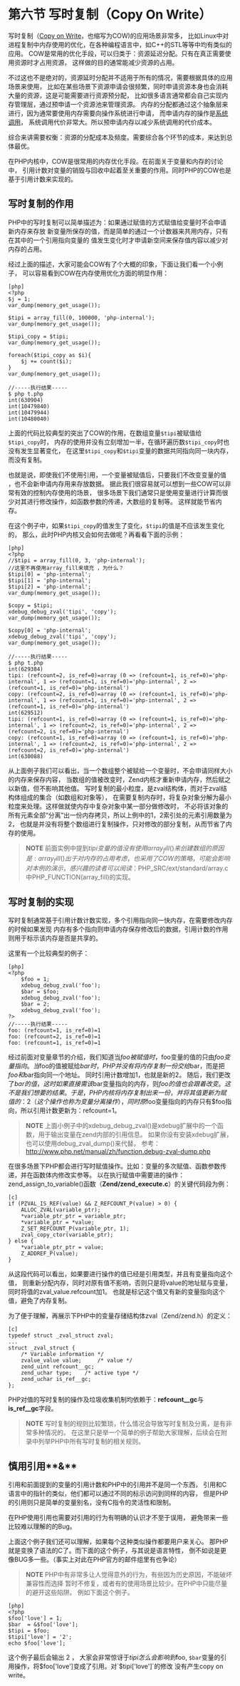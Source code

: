 # 第六节 写时复制（Copy On Write）

写时复制（[Copy on Write](http://en.wikipedia.org/wiki/Copy-on-write)，也缩写为COW)的应用场景非常多，
比如Linux中对进程复制中内存使用的优化，在各种编程语言中，如C++的STL等等中均有类似的应用。
COW是常用的优化手段，可以归类于：资源延迟分配。只有在真正需要使用资源时才占用资源，
这样做的目的通常能减少资源的占用。

不过这也不是绝对的，资源延时分配并不适用于所有的情况，需要根据具体的应用场景来使用，
比如在某些场景下资源申请会很频繁，同时申请资源本身也会消耗大量的资源，这是可能需要进行资源预分配，
比如很多语言通常都会自己实现内存管理层，通过预申请一个资源池来管理资源。
内存的分配都通过这个抽象层来进行，因为通常要使用内存需要向操作系统进行申请，
而申请内存的操作是[系统调用](http://zh.wikipedia.org/wiki/%E7%B3%BB%E7%BB%9F%E8%B0%83%E7%94%A8)，
系统调用代价非常大。所以预申请内存以减少系统调用的代价成本。

综合来讲需要权衡：资源的分配成本及频度。需要综合各个环节的成本，来达到总体最优。

在PHP内核中，COW是很常用的内存优化手段。在前面关于变量和内存的讨论中，
引用计数对变量的销毁与回收中起着至关重要的作用。同时PHP的COW也是基于引用计数来实现的。

## 写时复制的作用

PHP中的写时复制可以简单描述为：如果通过赋值的方式赋值给变量时不会申请新内存来存放
新变量所保存的值，而是简单的通过一个计数器来共用内存，只有在其中的一个引用指向变量的
值发生变化时才申请新空间来保存值内容以减少对内存的占用。

经过上面的描述，大家可能会COW有了个大概的印象，下面让我们看一个小例子，
可以容易看到COW在内存使用优化方面的明显作用：

	[php]
	<?php
	$j = 1;
    var_dump(memory_get_usage());

    $tipi = array_fill(0, 100000, 'php-internal');
    var_dump(memory_get_usage());

    $tipi_copy = $tipi;
    var_dump(memory_get_usage());

    foreach($tipi_copy as $i){
        $j += count($i); 
    }
    var_dump(memory_get_usage());

	//-----执行结果-----
	$ php t.php 
	int(630904)
	int(10479840)
	int(10479944)
	int(10480040)

上面的代码比较典型的突出了COW的作用，在数组变量`$tipi`被赋值给`$tipi_copy`时，
内存的使用并没有立刻增加一半，在循环遍历数`$tipi_copy`时也没有发生显著变化，
在这里`$tipi_copy`和`$tipi`变量的数据共同指向同一块内存，而没有复制。

也就是说，即使我们不使用引用，一个变量被赋值后，只要我们不改变变量的值 ，也不会新申请内存用来存放数据。
据此我们很容易就可以想到一些COW可以非常有效的控制内存使用的场景，
很多场景下我们通常只是使用变量进行计算而很少对其进行修改操作，如函数参数的传递，大数组的复制等。
这样就能节省内存。

在这个例子中，如果`$tipi_copy`的值发生了变化，`$tipi`的值是不应该发生变化的，
那么，此时PHP内核又会如何去做呢？再看看下面的示例：

	[php]
	<?php
    //$tipi = array_fill(0, 3, 'php-internal');  
    //这里不再使用array_fill来填充 ，为什么？
    $tipi[0] = 'php-internal';
    $tipi[1] = 'php-internal';
    $tipi[2] = 'php-internal';
    var_dump(memory_get_usage());

    $copy = $tipi;
    xdebug_debug_zval('tipi', 'copy');
    var_dump(memory_get_usage());

    $copy[0] = 'php-internal';
    xdebug_debug_zval('tipi', 'copy');
    var_dump(memory_get_usage());

	//-----执行结果-----
	$ php t.php 
	int(629384)
	tipi: (refcount=2, is_ref=0)=array (0 => (refcount=1, is_ref=0)='php-internal', 1 => (refcount=1, is_ref=0)='php-internal', 2 => (refcount=1, is_ref=0)='php-internal')
	copy: (refcount=2, is_ref=0)=array (0 => (refcount=1, is_ref=0)='php-internal', 1 => (refcount=1, is_ref=0)='php-internal', 2 => (refcount=1, is_ref=0)='php-internal')
	int(629512)
	tipi: (refcount=1, is_ref=0)=array (0 => (refcount=1, is_ref=0)='php-internal', 1 => (refcount=2, is_ref=0)='php-internal', 2 => (refcount=2, is_ref=0)='php-internal')
	copy: (refcount=1, is_ref=0)=array (0 => (refcount=1, is_ref=0)='php-internal', 1 => (refcount=2, is_ref=0)='php-internal', 2 => (refcount=2, is_ref=0)='php-internal')
	int(630088)

从上面例子我们可以看出，当一个数组整个被赋给一个变量时，不会申请同样大小的内存来保存内容，
当数组的值被改变时，Zend内核才重新申请内存，然后赋之以新值，但不影响其他值。
写时复制的最小粒度，是zval结构体，而对于zval结构体组成的集合（如数组和对象等），
在需要复制内存时，将复杂对象分解为最小粒度来处理。这样做就使内存中复杂对象中某一部分做修改时，
不必将该对象的所有元素全部“分离”出一份内存拷贝，所以上例中的1，2索引处的元素引用数量为2，
也就是并没有将整个数组进行复制操作，只对修改的部分复制，从而节省了内存的使用。

>**NOTE**
>前面实例中提到$tipi变量的值没有使用array_fill()来创建数组的原因是: array_fill()
>出于对内存的占用考虑，也采用了COW的策略，可能会影响对本例的演示，感兴趣的读者可以
>阅读：$PHP_SRC/ext/standard/array.c中PHP_FUNCTION(array_fill)的实现。

## 写时复制的实现

写时复制通常基于引用计数计数实现，多个引用指向同一快内存，在需要修改内存的时候如果发现
内存有多个指向则申请内存保存修改后的数据，引用计数的作用则用于标示该内存是否是共享的。

这里有一个比较典型的例子：
	
	[php]
	<?php
		$foo = 1;
		xdebug_debug_zval('foo');
		$bar = $foo;
		xdebug_debug_zval('foo');
		$bar = 2;
		xdebug_debug_zval('foo');
	?>
	//-----执行结果-----
	foo: (refcount=1, is_ref=0)=1
	foo: (refcount=2, is_ref=0)=1
	foo: (refcount=1, is_ref=0)=1
	
经过前面对变量章节的介绍，我们知道当$foo被赋值时，$foo变量的值的只由$foo变量指向。
当$foo的值被赋给$bar时，PHP并没有将内存复制一份交给$bar，而是把$foo和$bar指向同一个地址。
同时引用计数增加1，也就是新的2。
随后，我们更改了$bar的值，这时如果直接需该$bar变量指向的内存，则$foo的值也会跟着改变。
这不是我们想要的结果。于是，PHP内核将内存复制出来一份，并将其值更新为赋值的：2（这个操作也称为变量分离操作），
同时原$foo变量指向的内存只有$foo指向，所以引用计数更新为：refcount=1。

>**NOTE**
>上面小例子中的xdebug_debug_zval()是xdebug扩展中的一个函数，用于输出变量在zend内部的引用信息。
>如果你没有安装xdebug扩展，也可以使用debug_zval_dump()来代替。
>参考：<http://www.php.net/manual/zh/function.debug-zval-dump.php>

在很多场景下PHP都会进行写时赋值操作。比如：变量的多次赋值、函数参数传递，并在函数体内修改实参等。
以在执行赋值中需要进的操作：zend_assign_to_variable()函数（**Zend/zend_execute.c**）的关键代码段为例：

	[c]
    if (PZVAL_IS_REF(value) && Z_REFCOUNT_P(value) > 0) {
        ALLOC_ZVAL(variable_ptr);
        *variable_ptr_ptr = variable_ptr;
        *variable_ptr = *value;
        Z_SET_REFCOUNT_P(variable_ptr, 1);
        zval_copy_ctor(variable_ptr);
    } else {
        *variable_ptr_ptr = value;
        Z_ADDREF_P(value);
    }

从这段代码可以看出，如果要进行操作的值已经是引用类型，并且有变量指向这个值，
则重新分配内存，同时对原有值不影响，否则只是将value的地址赋与变量，同时将值的zval_value.refcount加1。
也就是标记这个值又有新的变量指向这个值，避免了内存复制。

为了便于理解，再展示下PHP中的变量存储结构体zval（Zend/zend.h）的定义：

	[c]
	typedef struct _zval_struct zval;
	...
	struct _zval_struct {
		/* Variable information */
		zvalue_value value;     /* value */
		zend_uint refcount__gc;
		zend_uchar type;    /* active type */
		zend_uchar is_ref__gc;
	};

PHP对值的写时复制的操作及垃圾收集机制均依赖于：**refcount__gc**与**is_ref__gc**字段。

>**NOTE**
>写时复制的规则比较繁琐，什么情况会导致写时复制及分离，是有非常多种情况的。
>在这里只是举一个简单的例子帮助大家理解，后续会在附录中列举PHP中所有写时复制的相关规则。

## 慎用引用**&**
引用和前面提到的变量的引用计数和PHP中的引用并不是同一个东西，
引用和C语言中的指针的类似，他们都可以通过不同的标示访问到同样的内容，
但是PHP的引用则只是简单的变量别名，没有C指令的灵活性和限制。

在PHP使用引用也需要对引用的行为有明确的认识才不至于误用，
避免带来一些比较难以理解的的Bug。

上面这个例子我们还可以理解，如果每个这种类似操作都要用户来关心。
那PHP就是变换了语法的C了。而下面的这个例子，与其说是语言特性，
倒不如说是更像BUG多一些。（事实上对此在PHP官方的邮件组里有也争论）

>**NOTE**
>PHP中有非常多让人觉得意外的行为，有些因为历史原因，不能破坏兼容性而选择
>暂时不修复，或者有的使用场景比较少。在PHP中只能尽量的避开这些陷阱。
>例如下面这个例子。

	[php]
	<?php
	$foo['love'] = 1;
	$bar  = &$foo['love'];
	$tipi = $foo;
	$tipi['love'] = '2';
	echo $foo['love'];
	
这个例子最后会输出 2 ， 大家会非常惊讶于$tipi怎么会影响到$foo, 
`$bar`变量的引用操作，将$foo['love']变成了引用。对`$tipi['love']`的修改
没有产生copy on write。
